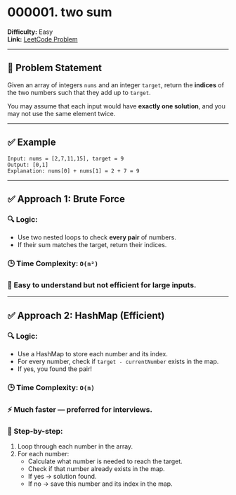 # 000001. two sum

**Difficulty:** Easy  
**Link:** [LeetCode Problem](https://leetcode.com/problems/two-sum/)

---

## 🧠 Problem Statement

Given an array of integers `nums` and an integer `target`, return the **indices** of the two numbers such that they add up to `target`.

You may assume that each input would have **exactly one solution**, and you may not use the same element twice.

---

## ✅ Example

```
Input: nums = [2,7,11,15], target = 9  
Output: [0,1]  
Explanation: nums[0] + nums[1] = 2 + 7 = 9
```

---

## ✅ Approach 1: Brute Force

### 🔍 Logic:
- Use two nested loops to check **every pair** of numbers.
- If their sum matches the target, return their indices.

### 🕒 Time Complexity: `O(n²)`  
### 🧠 Easy to understand but not efficient for large inputs.

---

## ✅ Approach 2: HashMap (Efficient)

### 🔍 Logic:
- Use a HashMap to store each number and its index.
- For every number, check if `target - currentNumber` exists in the map.
- If yes, you found the pair!

### 🕒 Time Complexity: `O(n)`  
### ⚡ Much faster — preferred for interviews.

### 🔁 Step-by-step:
1. Loop through each number in the array.
2. For each number:
   - Calculate what number is needed to reach the target.
   - Check if that number already exists in the map.
   - If yes → solution found.
   - If no → save this number and its index in the map.
